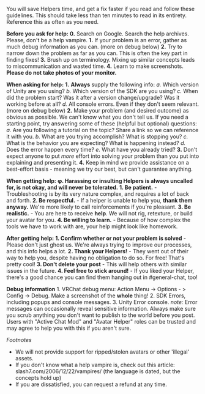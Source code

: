 You will save Helpers time, and get a fix faster if you read and follow these guidelines.
This should take less than ten minutes to read in its entirety. Reference this as often as you need.


__**Before you ask for help:**__
    **0.** Search on Google. Search the help archives. Please, don't be a help vampire.
    **1.** If your problem is an error, gather as much debug information as you can. (more on debug below)
    **2.** Try to narrow down the problem as far as you can. This is often the key part in finding fixes!
    **3.** Brush up on terminology. Mixing up similar concepts leads to miscommunication and wasted time.
    **4.** Learn to make screenshots. __Please do not take photos of your monitor.__



__**When asking for help:**__
    **1.** __Always__ supply the following info:
        *a.* Which version of Unity are you using?
        *b.* Which version of the SDK are you using?
        *c.* When did the problem start? Was it after a version change/upgrade? Was it working before at all? 
        *d.* All console errors. Even if they don't seem relevant. (more on debug below)
    **2.** Make your problem (and desired outcome) as obvious as possible. We can't know what you don't tell us.
      If you need a starting point, try answering some of these (helpful but optional) questions:
        *a.* Are you following a tutorial on the topic? Share a link so we can reference it with you.
        *b.* What are you trying accomplish? What is stopping you?
        *c.* What is the behavior you are expecting? What is happening instead?
        *d.* Does the error happen every time?
        *e.* What have you already tried?
    **3.** Don't expect anyone to put *more* effort into solving your problem than you put into explaining and presenting it.
    **4.** Keep in mind we provide assistance on a best-effort basis - meaning we try our best, but can't guarantee anything.



__**When getting help:**__
    **φ. Harassing or insulting Helpers is always uncalled for, is not okay, and will __never be tolerated__.**
    **1. Be patient.** - Troubleshooting is by its very nature complex, and requires a lot of back and forth.
    **2. Be respectful.** - If a helper is unable to help you, __thank them anyway.__ We're more likely to call reinforcements if you're pleasant.
    **3. Be realistic.** - You are here to receive __help__. We will not rig, retexture, or build your avatar for you.
    **4. Be willing to learn.** - Because of how complex the tools we have to work with are, your help might look like homework.



__**After getting help:**__
    **1. Confirm whether or not your problem is solved** - Please don't just ghost us. We're always trying to improve our processes, and this info helps a lot.
    **2. Thank your Helpers!** - They went out of their way to help you, despite having no obligation to do so. For free! That's pretty cool!
    **3. Don't delete your post** - This will help others with similar issues in the future.
    **4. Feel free to stick around!** - If you liked your Helper, there's a good chance you can find them hanging out in #general-chat, too!



__**Debug information**__
    1. VRChat debug menu: Action Menu -> Options - > Config -> Debug. Make a screenshot of the __whole__ thing!
    2. SDK Errors, including popups and console messages.
    3. Unity Error console.
*note:* Error messages can occasionally reveal sensitive information. Always make sure you scrub anything
you don't want to publish to the world before you post. Users with "Active Chat Mod" and "Avatar Helper" roles
can be trusted and may agree to help you with this if you aren't sure. 

*Footnotes*
- We will not provide support for ripped/stolen avatars or other 'illegal' assets.
- If you don't know what a help vampire is, check out this article: slash7.com/2006/12/22/vampires/ (the language is dated, but the concepts hold up)
- If you are dissatisfied, you can request a refund at any time.